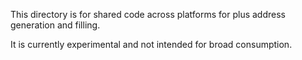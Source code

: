 This directory is for shared code across platforms for plus address generation
and filling.

It is currently experimental and not intended for broad consumption.
